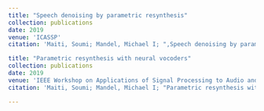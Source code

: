```yaml
---
title: "Speech denoising by parametric resynthesis"
collection: publications
date: 2019
venue: 'ICASSP'
citation: 'Maiti, Soumi; Mandel, Michael I; ",Speech denoising by parametric resynthesis,"ICASSP 2019'

title: "Parametric resynthesis with neural vocoders"
collection: publications
date: 2019
venue: 'IEEE Workshop on Applications of Signal Processing to Audio and Acoustics'
citation: 'Maiti, Soumi; Mandel, Michael I; "Parametric resynthesis with neural vocoders", WASPAA 2019'

---
```

